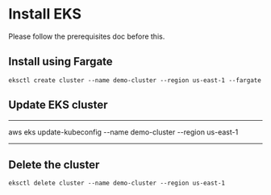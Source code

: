 # Install EKS

Please follow the prerequisites doc before this.

## Install using Fargate

```
eksctl create cluster --name demo-cluster --region us-east-1 --fargate
```
## Update EKS cluster

---
aws eks update-kubeconfig --name demo-cluster --region us-east-1 

---

## Delete the cluster

```
eksctl delete cluster --name demo-cluster --region us-east-1
```



